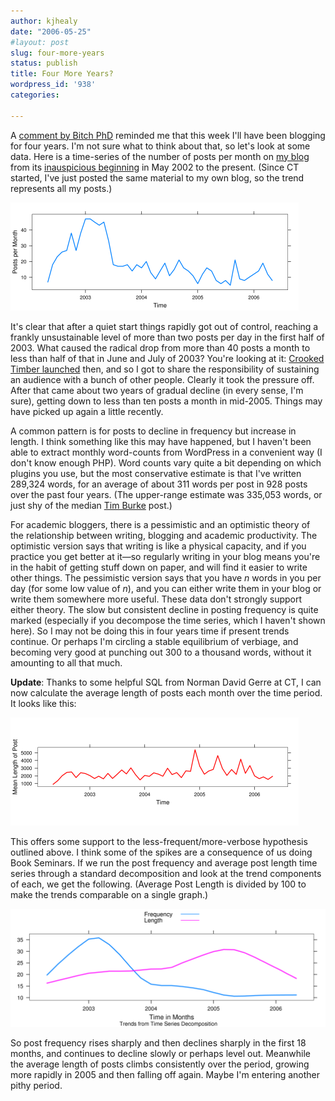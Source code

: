 ```yaml
---
author: kjhealy
date: "2006-05-25"
#layout: post
slug: four-more-years
status: publish
title: Four More Years?
wordpress_id: '938'
categories:

---
```


A [comment by Bitch PhD](http://bitchphd.blogspot.com/2006/05/go-tell-norbiz-happy-fucking.html) reminded me that this week I'll have been blogging for four years. I'm not sure what to think about that, so let's look at some data. Here is a time-series of the number of posts per month on [my blog](http://www.kieranhealy.org/blog) from its [inauspicious beginning](http://www.kieranhealy.org/blog/archives/2002/05/21/the-hello-world-entry/) in May 2002 to the present. (Since CT started, I've just posted the same material to my own blog, so the trend represents all my posts.)

![image](postspermonthxy.png)

It's clear that after a quiet start things rapidly got out of control, reaching a frankly unsustainable level of more than two posts per day in the first half of 2003. What caused the radical drop from more than 40 posts a month to less than half of that in June and July of 2003? You're looking at it: [Crooked Timber launched](http://crookedtimber.org/2003/07/08/for-the-benefit-of-mr-kite/) then, and so I got to share the responsibility of sustaining an audience with a bunch of other people. Clearly it took the pressure off. After that came about two years of gradual decline (in every sense, I'm sure), getting down to less than ten posts a month in mid-2005. Things may have picked up again a little recently.

A common pattern is for posts to decline in frequency but increase in length. I think something like this may have happened, but I haven't been able to extract monthly word-counts from WordPress in a convenient way (I don't know enough PHP). Word counts vary quite a bit depending on which plugins you use, but the most conservative estimate is that I've written 289,324 words, for an average of about 311 words per post in 928 posts over the past four years. (The upper-range estimate was 335,053 words, or just shy of the median [Tim Burke](http://weblogs.swarthmore.edu/burke/) post.)

For academic bloggers, there is a pessimistic and an optimistic theory of the relationship between writing, blogging and academic productivity. The optimistic version says that writing is like a physical capacity, and if you practice you get better at it—so regularly writing in your blog means you're in the habit of getting stuff down on paper, and will find it easier to write other things. The pessimistic version says that you have *n* words in you per day (for some low value of *n*), and you can either write them in your blog or write them somewhere more useful. These data don't strongly support either theory. The slow but consistent decline in posting frequency is quite marked (especially if you decompose the time series, which I haven't shown here). So I may not be doing this in four years time if present trends continue. Or perhaps I'm circling a stable equilibrium of verbiage, and becoming very good at punching out 300 to a thousand words, without it amounting to all that much.

**Update**: Thanks to some helpful SQL from Norman David Gerre at CT, I can now calculate the average length of posts each month over the time period. It looks like this:

![image](characterspermonthxy.png)

This offers some support to the less-frequent/more-verbose hypothesis outlined above. I think some of the spikes are a consequence of us doing Book Seminars. If we run the post frequency and average post length time series through a standard decomposition and look at the trend components of each, we get the following. (Average Post Length is divided by 100 to make the trends comparable on a single graph.)

![image](postfreqtrends.png)

So post frequency rises sharply and then declines sharply in the first 18 months, and continues to decline slowly or perhaps level out. Meanwhile the average length of posts climbs consistently over the period, growing more rapidly in 2005 and then falling off again. Maybe I'm entering another pithy period.
